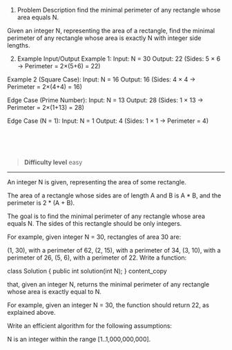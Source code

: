 1. Problem Description
  find the minimal perimeter of any rectangle whose area equals N.

Given an integer N, representing the area of a rectangle, find the minimal perimeter of any rectangle whose area is exactly N with integer side lengths.

2. Example Input/Output
Example 1:
Input: N = 30
Output: 22 (Sides: 5 × 6 → Perimeter = 2×(5+6) = 22)

Example 2 (Square Case):
Input: N = 16
Output: 16 (Sides: 4 × 4 → Perimeter = 2×(4+4) = 16)

Edge Case (Prime Number):
Input: N = 13
Output: 28 (Sides: 1 × 13 → Perimeter = 2×(1+13) = 28)

Edge Case (N = 1):
Input: N = 1
Output: 4 (Sides: 1 × 1 → Perimeter = 4)


<br><br><br>

> **Difficulty level**
> easy

---

An integer N is given, representing the area of some rectangle.

The area of a rectangle whose sides are of length A and B is A * B, and the perimeter is 2 * (A + B).

The goal is to find the minimal perimeter of any rectangle whose area equals N. The sides of this rectangle should be only integers.

For example, given integer N = 30, rectangles of area 30 are:

(1, 30), with a perimeter of 62,
(2, 15), with a perimeter of 34,
(3, 10), with a perimeter of 26,
(5, 6), with a perimeter of 22.
Write a function:

class Solution { public int solution(int N); }
content_copy

that, given an integer N, returns the minimal perimeter of any rectangle whose area is exactly equal to N.

For example, given an integer N = 30, the function should return 22, as explained above.

Write an efficient algorithm for the following assumptions:

N is an integer within the range [1..1,000,000,000].